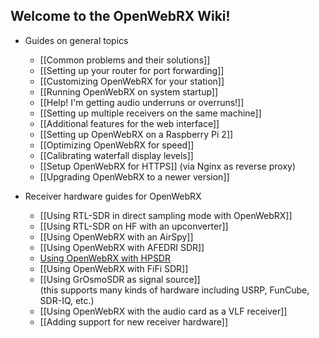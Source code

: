 ## Welcome to the OpenWebRX Wiki!

* Guides on general topics
  * [[Common problems and their solutions]]
  * [[Setting up your router for port forwarding]]
  * [[Customizing OpenWebRX for your station]]
  * [[Running OpenWebRX on system startup]]
  * [[Help! I'm getting audio underruns or overruns!]]
  * [[Setting up multiple receivers on the same machine]]
  * [[Additional features for the web interface]]
  * [[Setting up OpenWebRX on a Raspberry Pi 2]]
  * [[Optimizing OpenWebRX for speed]]
  * [[Calibrating waterfall display levels]]
  * [[Setup OpenWebRX for HTTPS]] (via Nginx as reverse proxy)
  * [[Upgrading OpenWebRX to a newer version]]

* Receiver hardware guides for OpenWebRX
    * [[Using RTL-SDR in direct sampling mode with OpenWebRX]]
    * [[Using RTL-SDR on HF with an upconverter]]
    * [[Using OpenWebRX with an AirSpy]]
    * [[Using OpenWebRX with AFEDRI SDR]]
    * [Using OpenWebRX with HPSDR](http://blog.sdr.hu/2016/06/23/hpsdrtool.html)
    * [[Using OpenWebRX with FiFi SDR]]
    * [[Using GrOsmoSDR as signal source]]<br/>(this supports many kinds of hardware including USRP, FunCube, SDR-IQ, etc.)
    * [[Using OpenWebRX with the audio card as a VLF receiver]]
    * [[Adding support for new receiver hardware]]
